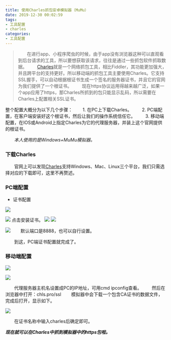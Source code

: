 ```yaml
---
title: 使用Charles抓包安卓模拟器（MuMu）
date: 2019-12-30 00:02:59
tags:
- 工具配置
- charles
categories: 
- 工具配置
---
```



>&#160; &#160; &#160; &#160;在进行app、小程序爬虫的时候，由于app没有浏览器这种可以直观看到后台请求的工具，所以要想获取该请求，往往是通过一些抓包软件抓取数据。
&#160; &#160; &#160; &#160;[Charles](https://www.charlesproxy.com/)就是一个网络抓包工具，相比Fiddler，其功能更加强大，并且跨平台的支持更好。所以移动端的抓包工具主要使用Charles。它支持SSL握手，可以自动根据根证书生成一个签名的服务器证书，并且它的官网为我们提供了一个根证书。
&#160; &#160; &#160; &#160;现在https协议运用得越来越广泛，如果一个app应用了https，那Charles所抓到的包只能显示乱码，所以需要在Charles上配置相关SSL证书。
<!--more-->

整个配置大概分为以下几个步骤：
&#160; &#160; &#160; &#160;1. 在PC上下载Charles。
&#160; &#160; &#160; &#160;2. PC端配置，在客户端安装好这个根证书，然后让我们的操作系统信任它。
&#160; &#160; &#160; &#160;3. 移动端配置，在IOS或Android上指定Charles为它的代理服务器，并装上这个官网提供的根证书。

&#160; &#160; &#160; &#160;*本人使用的是Windows+MuMu模拟器。*
### 下载Charles
&#160; &#160; &#160; &#160;官网上可以发现[Charles](https://www.charlesproxy.com/)支持Windows、Mac、Linux三个平台，我们只需选择对应的下载即可，这里不再赘述。
### PC端配置
- 证书配置

![](https://s2.ax1x.com/2020/01/03/lUePOS.png)

![](https://s2.ax1x.com/2020/01/03/lUe9Qf.png)
点击安装证书。
![](https://s2.ax1x.com/2020/01/03/lUeFeg.png)
![](https://s2.ax1x.com/2020/01/03/lUeCy8.jpg)

![](https://s2.ax1x.com/2020/01/03/lUepSP.png)
&#160; &#160; &#160; &#160;默认端口是8888，也可以自行设置。
  
&#160; &#160; &#160; &#160;到这，PC端证书配置就完成了。
### 移动端配置
![](https://s2.ax1x.com/2020/01/03/lUekwQ.png)

![](https://s2.ax1x.com/2020/01/03/lUeAoj.jpg)

&#160; &#160; &#160; &#160;代理服务器主机名设置成PC的IP地址，可用cmd ipconfig查看。
&#160; &#160; &#160; &#160;然后在浏览器中打开：chls.pro/ssl 
&#160; &#160; &#160; &#160;模拟器中会下载一个包含CA证书的数据文件，完成后打开，显示如下。

![](https://s2.ax1x.com/2020/01/03/lUeZYn.png)

&#160; &#160; &#160; &#160;在证书名称中输入charles后确定即可。

***现在就可以在Charles中抓到模拟器中的https包啦。***
